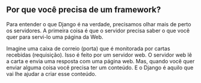 ## Por que você precisa de um framework?

Para entender o que Django é na verdade, precisamos olhar mais de perto os servidores. A primeira coisa é que o servidor precisa saber o que você quer para servi-lo uma página da Web.

Imagine uma caixa de correio (porta) que é monitorada por cartas recebidas (requisição). Isso é feito por um servidor web. O servidor web lê a carta e envia uma resposta com uma página web. Mas, quando você quer enviar alguma coisa você precisa ter um conteúdo. E o Django é aquilo que vai lhe ajudar a criar esse conteúdo.
